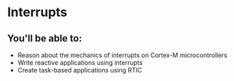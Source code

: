 # Interrupts

## You'll be able to:
- Reason about the mechanics of interrupts on Cortex-M microcontrollers
- Write reactive applications using interrupts
- Create task-based applications using RTIC

